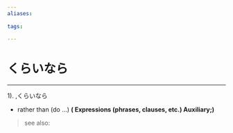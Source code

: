 ```yaml
---
aliases:
    
tags:
    
---
```


# くらいなら
---
1).
,くらいなら

- rather than (do ...)
**( Expressions (phrases, clauses, etc.) Auxiliary;)**
> see also: 
            